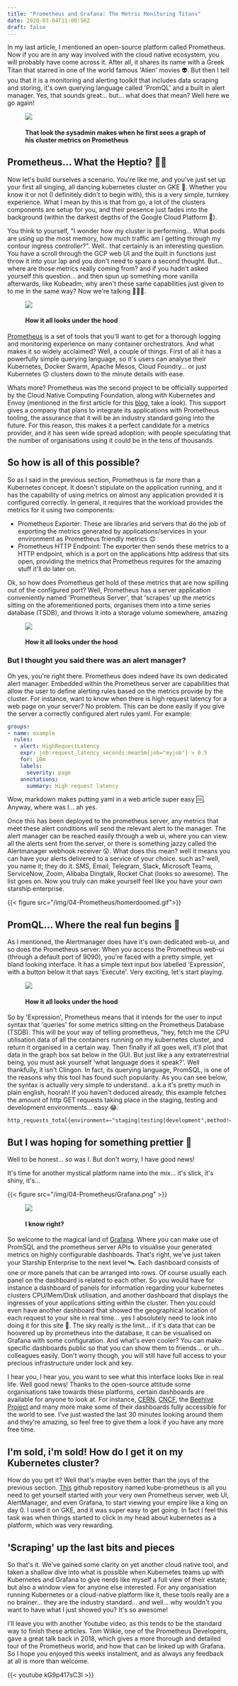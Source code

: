 ```yaml
---
title: "Prometheus and Grafana: The Metric Monitoring Titans"
date: 2020-03-04T11:00:56Z
draft: false
---
```


In my last article, I mentioned an open-source platform called Prometheus. Now if you are in any way involved with the cloud native ecosystem, you will probably have come across it. After all, it shares its name with a Greek Titan that starred in one of the world famous 'Alien' movies 👽. But then I tell you that it is a monitoring and alerting toolkit that includes data scraping and storing, it's own querying language called 'PromQL' and a built in alert manager. Yes, that sounds great... but... what does that mean? Well here we go again!

<figure>
<img src="/img/04-Prometheus/prometheusmovie.gif" />
<figcaption>
<h4>That look the sysadmin makes when he first sees a graph of his cluster metrics on Prometheus</h4>
</figcaption>
</figure>

## Prometheus... What the Heptio? 🤷‍♂️
Now let's build ourselves a scenario. You're like me, and you've just set up your first all singing, all dancing kubernetes cluster on GKE 🎵. Whether you know it or not (I definitely didn't to begin with), this is a very simple, turnkey experience. What I mean by this is that from go, a lot of the clusters components are setup for you, and their presence just fades into the background (within the darkest depths of the Google Cloud Platform 👻).

You think to yourself, "I wonder how my cluster is performing... What pods are using up the most memory, how much traffic am I getting through my contour ingress controller?". Well.. that certainly is an interesting question. You have a scroll through the GCP web UI and the built in functions just throw it into your lap and you don't need to spare a second thought. But... where are those metrics really coming from? and if you hadn't asked yourself this question... and then spun up something more vanilla afterwards, like Kubeadm; why aren't these same capabilities just given to to me in the same way? Now we're talking 🕵🏻‍♂️.

<figure>
<img src="/img/04-Prometheus/GKEmonitoring.png" />
<figcaption>
<h4>How it all looks under the hood</h4>
</figcaption>
</figure>

[Prometheus](https://github.com/prometheus/prometheus) is a set of tools that you'll want to get for a thorough logging and monitoring experience on many container orchestrators. And what makes it so widely acclaimed? Well, a couple of things. First of all it has a powerfully simple querying language, so it's users can analyse their Kubernetes, Docker Swarm, Apache Mesos, Cloud Foundry... or just Kubernetes 🙃 clusters down to the minute details with ease.

Whats more? Prometheus was the second project to be officially supported by the Cloud Native Computing Foundation, along with Kubernetes and Envoy (mentioned in the first article for this [blog](https://www.whattheheptio.com/2020/02/first-posts/), take a look). This support gives a company that plans to integrate its applications with Prometheus tooling, the assurance that it will be an industry standard going into the future.  For this reason, this makes it a perfect candidate for a metrics provider, and it has seen wide spread adoption; with people speculating that the number of organisations using it could be in the tens of thousands.

## So how is all of this possible?

So as I said in the previous section, Prometheus is far more than a Kubernetes concept. It doesn't stipulate on the application running, and it has the capability of using metrics on almost any application provided it is configured correctly. In general, it requires that the workload provides the metrics for it using two components:

- Prometheus Exporter: These are libraries and servers that do the job of exporting the metrics generated by applications/services in your environment as Prometheus friendly metrics 😊
- Prometheus HTTP Endpoint: The exporter then sends these metrics to a HTTP endpoint, which is a port on the applications http address that sits open, providing the metrics that Prometheus requires for the amazing stuff it'll do later on.

Ok, so how does Prometheus get hold of these metrics that are now spilling out of the configured port? Well, Prometheus has a server application conveniently named 'Prometheus Server', that 'scrapes' up the metrics sitting on the aforementioned ports, organises them into a time series database (TSDB), and throws it into a storage volume somewhere, amazing 

<figure>
<img src="/img/04-Prometheus/PromArch.png" />
<figcaption>
<h4>How it all looks under the hood</h4>
</figcaption>
</figure>

### But I thought you said there was an alert manager?
Oh yes, you're right there. Prometheus does indeed have its own dedicated alert manager. Embedded within the Prometheus server are capabilities that allow the user to define alerting rules based on the metrics provide by the cluster. For instance, want to know when there is high request latency for a web page on your server? No problem. This can be done easily if you give the server a correctly configured alert rules yaml. For example:

```yaml
groups:
- name: example
  rules:
  - alert: HighRequestLatency
    expr: job:request_latency_seconds:mean5m{job="myjob"} > 0.5
    for: 10m
    labels:
      severity: page
    annotations:
      summary: High request latency
```
Wow, markdown makes putting yaml in a web article super easy 🆒. Anyway, where was I... ah yes.

Once this has been deployed to the prometheus server, any metrics that meet these alert conditions will send the relevant alert to the manager. The alert manager can be reached easily through a web ui, where you can view all the alerts sent from the server, or there is something jazzy called the Alertmanager webhook receiver 😲. What does this mean? well it means you can have your alerts delivered to a service of your choice. such as? well, you name it; they do it. SMS, Email, Telegram, Slack, Microsoft Teams, ServiceNow, Zoom, Alibaba Dingtalk, Rocket Chat (looks so awesome). The list goes on. Now you truly can make yourself feel like you have your own starship enterprise.

{{< figure src="/img/04-Prometheus/homerdoomed.gif">}}

## PromQL... Where the real fun begins 🕺

As I mentioned, the Alertmanager does have it's own dedicated web-ui, and so does the Prometheus server. When you access the Prometheus web-ui (through a default port of 9090), you're faced with a pretty simple, yet bland looking interface. It has a simple text input box labelled 'Expression', with a button below it that says 'Execute'. Very exciting, let's start playing.
<figure>
<img src="/img/04-Prometheus/PromGUI.png" />
<figcaption>
<h4>How it all looks under the hood</h4>
</figcaption>
</figure>
So by 'Expression', Prometheus means that it intends for the user to input syntax that 'queries' for some metrics sitting on the Prometheus Database (TSDB). This will be your way of telling prometheus, "hey, fetch me the CPU utilisation data of all the containers running on my kubernetes cluster, and return it organised in a certain way. Then finally if all goes well, it'll plot that data in the graph box sat below in the GUI. But just like a any extraterrestrial being, you must ask yourself 'what language does it speak?'. Well thankfully, it isn't Clingon. In fact, its querying language, PromSQL, is one of the reasons why this tool has found such popularity. As you can see below, the syntax is actually very simple to understand.. a.k.a it's pretty much in plain english, hoorah! If you haven't deduced already, this example fetches the amount of http GET requests taking place in the staging, testing and development environments... easy 😂.

``` PromSQL
http_requests_total{environment=~"staging|testing|development",method!="GET"}
```

## But I was hoping for something prettier 💋

Well to be honest... so was I. But don't worry, I have good news!

It's time for another mystical platform name into the mix... it's slick, it's shiny, it's...

{{< figure src="/img/04-Prometheus/Grafana.png" >}}


<figure>
<img src="/img/04-Prometheus/Grafana.gif" />
<figcaption>
<h4>I know right?</h4>
</figcaption>
</figure>

So welcome to the magical land of [Grafana](https://github.com/grafana/grafana). Where you can make use of PromSQL and the prometheus server APIs to visualise your generated metrics on highly configurable dashboards. That's right, we've just taken your Starship Enterprise to the next level 🛰. Each dashboard consists of one or more panels that can be arranged into rows. Of course usually each panel on the dashboard is related to each other. So you would have for instance a dashboard of panels for information regarding your kubernetes clusters CPU/Mem/Disk utilisation, and another dashboard that displays the ingresses of your applications sitting within the cluster. Then you could even have another dashboard that showed the geographical location of each request to your site in real time... yes I absolutely need to look into doing it for this site 🙌. The sky really is the limit... if it's data that can be hoovered up by prometheus into the database, it can be visualised on Grafana with some configuration. And what's even cooler? You can make specific dashboards public so that you can show them to friends... or uh... colleagues easily. Don't worry though, you will still have full access to your precious infrastructure under lock and key.

I hear you, I hear you, you want to see what this interface looks like in real life. Well good news! Thanks to the open-source attitude some organisations take towards these platforms, certain dashboards are available for anyone to look at. For instance, [CERN](https://monit-grafana-open.cern.ch/d/000000523/home?orgId=16), [CNCF](https://devstats.cncf.io/), the [Beehive Project](https://weather.hiveeyes.org/grafana/d/start/welcome?kiosk&orgId=1&refresh=15m) and many more make some of their dashboards fully accessible for the world to see. I've just wasted the last 30 minutes looking around them and they're amazing, so feel free to give them a look if you have any more free time.


## I'm sold, i'm sold! How do I get it on my Kubernetes cluster?

How do you get it? Well that's maybe even better than the joys of the previous section. [This](https://github.com/prometheus/prometheus) github repository named kube-prometheus is all you need to get yourself started with your very own Prometheus server, web UI, AlertManager, and even Grafana, to start viewing your empire like a king on day 0. I used it on GKE, and it was super easy to get going. In fact I feel this task was when things started to click in my head about kubernetes as a platform, which was very rewarding.

## 'Scraping' up the last bits and pieces

So that's it. We've gained some clarity on yet another cloud native tool, and taken a shallow dive into what is possible when Kubernetes teams up with Kubernetes and Grafana to give nerds like myself a full view of their estate; but also a window view for anyone else interested. For any organisation running Kubernetes or a cloud-native platform like it, these tools really are a no brainer... they are the industry standard... and well... why wouldn't you want to have what I just showed you? It's so awesome!

I'll leave you with another Youtube video, as this tends to be the standard way to finish these articles. Tom Wilkie, one of the Prometheus Developers, gave a great talk back in 2018, which gives a more thorough and detailed tour of the Prometheus world, and how that can be linked up with Grafana. So I hope you enjoyed this weeks instalment, and as always any feedback at all is more than welcome.

{{< youtube kG9p417sC3I >}}
